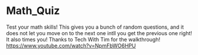 # Math_Quiz
 Test your math skills! This gives you a bunch of random questions, and it does not let you move on to the next one intll you get the previous one right! It also times you!
 Thanks to Tech With Tim for the walkthrough!
 https://www.youtube.com/watch?v=NpmFbWO6HPU
 
